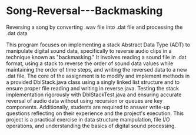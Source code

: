 # Song-Reversal---Backmasking
Reversing a song by converting .wav file into .dat file and processing the .dat data

This program focuses on implementing a stack Abstract Data Type (ADT) to manipulate digital sound data, specifically to reverse audio clips in a technique known as "backmasking." It involves reading a sound file in .dat format, using a stack to reverse the order of sound data values while maintaining the order of time steps, and writing the reversed data to a new .dat file. The core of the assignment is to modify and implement methods in a provided DblStack.java class using a singly linked list structure and to ensure proper file reading and writing in reverse.java. Testing the stack implementation rigorously with DblStackTest.java and ensuring accurate reversal of audio data without using recursion or queues are key components. Additionally, students are required to answer write-up questions reflecting on their experience and the project's execution. This project is a practical exercise in data structure manipulation, file I/O operations, and understanding the basics of digital sound processing.
